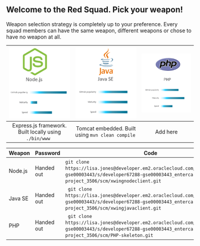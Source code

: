 ## Welcome to the Red Squad. Pick your weapon! ##

Weapon selection strategy is completely up to your preference. Every squad members can have the same weapon, different weapons or chose to have no weapon at all.

| ![Red Squad](nodejs.png)  | ![Blue Squad](javase.png) | ![Black Squad](php.png) |
|:---:|:---:|:---:|
| Express.js framework. Built locally using ```./bin/www ``` | Tomcat embedded. Built using ```mvn clean compile ``` | Add here

| Weapon        | Password     | Code  |
| ------------- |-------------| -----|
| Node.js      | Handed out | ``` git clone https://lisa.jones@developer.em2.oraclecloud.com/developer67288-gse00003443/s/developer67288-gse00003443_entercard-project_3506/scm/xwingnodeclient.git ``` |
| Java SE      | Handed out      |   ```  git clone https://lisa.jones@developer.em2.oraclecloud.com/developer67288-gse00003443/s/developer67288-gse00003443_entercard-project_3506/scm/xwingjavaclient.git ``` |
| PHP | Handed out      |  ```  git clone https://lisa.jones@developer.em2.oraclecloud.com/developer67288-gse00003443/s/developer67288-gse00003443_entercard-project_3506/scm/PHP-skeleton.git ``` |
